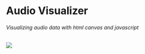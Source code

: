 # Audio Visualizer

###### Visualizing audio data with html canvas and javascript

<img src="https://github.com/JustJoshRiley/AudioVisualizer/Images/image1.png">